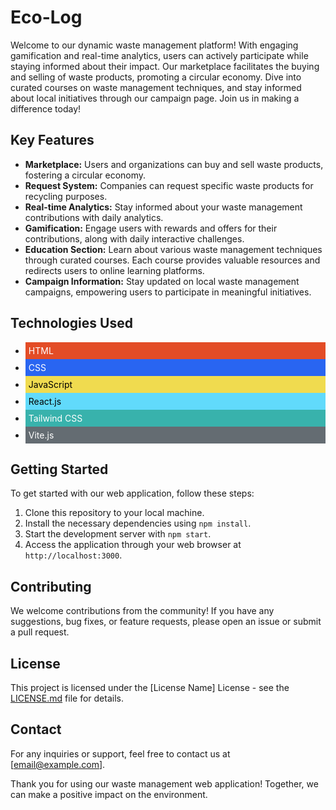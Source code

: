 # Eco-Log

Welcome to our dynamic waste management platform! With engaging gamification and real-time analytics, users can actively participate while staying informed about their impact. Our marketplace facilitates the buying and selling of waste products, promoting a circular economy. Dive into curated courses on waste management techniques, and stay informed about local initiatives through our campaign page. Join us in making a difference today!

## Key Features

- **Marketplace:** Users and organizations can buy and sell waste products, fostering a circular economy.
- **Request System:** Companies can request specific waste products for recycling purposes.
- **Real-time Analytics:** Stay informed about your waste management contributions with daily analytics.
- **Gamification:** Engage users with rewards and offers for their contributions, along with daily interactive challenges.
- **Education Section:** Learn about various waste management techniques through curated courses. Each course provides valuable resources and redirects users to online learning platforms.
- **Campaign Information:** Stay updated on local waste management campaigns, empowering users to participate in meaningful initiatives.

## Technologies Used

- <div style="background-color:#E34C26; color:#fff; padding: 5px;">HTML</div>
- <div style="background-color:#2965F1; color:#fff; padding: 5px;">CSS</div>
- <div style="background-color:#F0DB4F; color:#000; padding: 5px;">JavaScript</div>
- <div style="background-color:#61DAFB; color:#000; padding: 5px;">React.js</div>
- <div style="background-color:#38B2AC; color:#fff; padding: 5px;">Tailwind CSS</div>
- <div style="background-color:#646C72; color:#fff; padding: 5px;">Vite.js</div>

## Getting Started

To get started with our web application, follow these steps:

1. Clone this repository to your local machine.
2. Install the necessary dependencies using `npm install`.
3. Start the development server with `npm start`.
4. Access the application through your web browser at `http://localhost:3000`.

## Contributing

We welcome contributions from the community! If you have any suggestions, bug fixes, or feature requests, please open an issue or submit a pull request.

## License

This project is licensed under the [License Name] License - see the [LICENSE.md](LICENSE.md) file for details.

## Contact

For any inquiries or support, feel free to contact us at [email@example.com].

Thank you for using our waste management web application! Together, we can make a positive impact on the environment.
